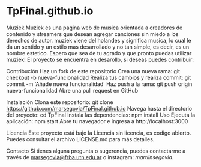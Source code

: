 # TpFinal.github.io
Muziek
Muziek es una pagina web de musica orientada a creadores de contenido y streamers que desean agregar canciones sin miedo a los derechos de autor.
muziek viene del holandes y significa musica, lo cual le da un sentido y un estilo mas desarrollado y no tan simple, es decir, es un nombre estetico.
Espero que sea de tu agrado y que pronto puedas utilizar muziek!
El proyecto se encuentra en desarollo, si deseas puedes contribuir:

Contribución
Haz un fork de este repositorio
Crea una nueva rama: git checkout -b nueva-funcionalidad
Realiza tus cambios y realiza commit: git commit -m 'Añade nueva funcionalidad'
Haz push a la rama: git push origin nueva-funcionalidad
Abre una pull request en GitHub

Instalación
Clona este repositorio: git clone https://github.com/marsegovia/TpFinal.github.io
Navega hasta el directorio del proyecto: cd TpFinal
Instala las dependencias: npm install
Uso
Ejecuta la aplicación: npm start
Abre tu navegador e ingresa a http://localhost:3000

Licencia
Este proyecto está bajo la Licencia sin licencia, es codigo abierto. Puedes consultar el archivo LICENSE.md para más detalles.

Contacto
Si tienes alguna pregunta o sugerencia, puedes contactarme a través de marsegovia@frba.utn.edu.ar o instagram: _martiinsegovia_.
